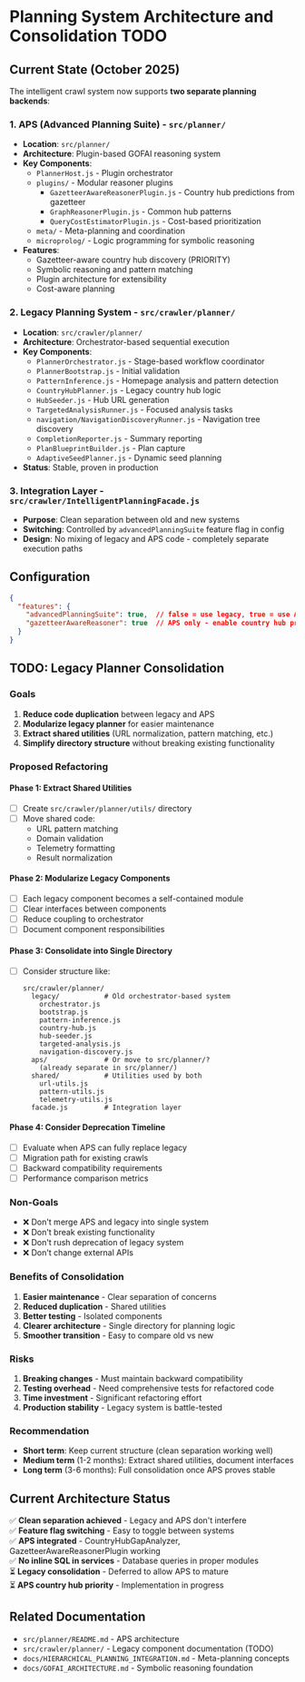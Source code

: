 # Planning System Architecture and Consolidation TODO

## Current State (October 2025)

The intelligent crawl system now supports **two separate planning backends**:

### 1. **APS (Advanced Planning Suite)** - `src/planner/`
- **Location**: `src/planner/`
- **Architecture**: Plugin-based GOFAI reasoning system
- **Key Components**:
  - `PlannerHost.js` - Plugin orchestrator
  - `plugins/` - Modular reasoner plugins
    - `GazetteerAwareReasonerPlugin.js` - Country hub predictions from gazetteer
    - `GraphReasonerPlugin.js` - Common hub patterns
    - `QueryCostEstimatorPlugin.js` - Cost-based prioritization
  - `meta/` - Meta-planning and coordination
  - `microprolog/` - Logic programming for symbolic reasoning
- **Features**:
  - Gazetteer-aware country hub discovery (PRIORITY)
  - Symbolic reasoning and pattern matching
  - Plugin architecture for extensibility
  - Cost-aware planning

### 2. **Legacy Planning System** - `src/crawler/planner/`
- **Location**: `src/crawler/planner/`
- **Architecture**: Orchestrator-based sequential execution
- **Key Components**:
  - `PlannerOrchestrator.js` - Stage-based workflow coordinator
  - `PlannerBootstrap.js` - Initial validation
  - `PatternInference.js` - Homepage analysis and pattern detection
  - `CountryHubPlanner.js` - Legacy country hub logic
  - `HubSeeder.js` - Hub URL generation
  - `TargetedAnalysisRunner.js` - Focused analysis tasks
  - `navigation/NavigationDiscoveryRunner.js` - Navigation tree discovery
  - `CompletionReporter.js` - Summary reporting
  - `PlanBlueprintBuilder.js` - Plan capture
  - `AdaptiveSeedPlanner.js` - Dynamic seed planning
- **Status**: Stable, proven in production

### 3. **Integration Layer** - `src/crawler/IntelligentPlanningFacade.js`
- **Purpose**: Clean separation between old and new systems
- **Switching**: Controlled by `advancedPlanningSuite` feature flag in config
- **Design**: No mixing of legacy and APS code - completely separate execution paths

## Configuration

```json
{
  "features": {
    "advancedPlanningSuite": true,  // false = use legacy, true = use APS
    "gazetteerAwareReasoner": true  // APS only - enable country hub predictions
  }
}
```

## TODO: Legacy Planner Consolidation

### Goals
1. **Reduce code duplication** between legacy and APS
2. **Modularize legacy planner** for easier maintenance
3. **Extract shared utilities** (URL normalization, pattern matching, etc.)
4. **Simplify directory structure** without breaking existing functionality

### Proposed Refactoring

#### Phase 1: Extract Shared Utilities
- [ ] Create `src/crawler/planner/utils/` directory
- [ ] Move shared code:
  - URL pattern matching
  - Domain validation
  - Telemetry formatting
  - Result normalization

#### Phase 2: Modularize Legacy Components
- [ ] Each legacy component becomes a self-contained module
- [ ] Clear interfaces between components
- [ ] Reduce coupling to orchestrator
- [ ] Document component responsibilities

#### Phase 3: Consolidate into Single Directory
- [ ] Consider structure like:
  ```
  src/crawler/planner/
    legacy/           # Old orchestrator-based system
      orchestrator.js
      bootstrap.js
      pattern-inference.js
      country-hub.js
      hub-seeder.js
      targeted-analysis.js
      navigation-discovery.js
    aps/              # Or move to src/planner/?
      (already separate in src/planner/)
    shared/           # Utilities used by both
      url-utils.js
      pattern-utils.js
      telemetry-utils.js
    facade.js         # Integration layer
  ```

#### Phase 4: Consider Deprecation Timeline
- [ ] Evaluate when APS can fully replace legacy
- [ ] Migration path for existing crawls
- [ ] Backward compatibility requirements
- [ ] Performance comparison metrics

### Non-Goals
- ❌ Don't merge APS and legacy into single system
- ❌ Don't break existing functionality
- ❌ Don't rush deprecation of legacy system
- ❌ Don't change external APIs

### Benefits of Consolidation
1. **Easier maintenance** - Clear separation of concerns
2. **Reduced duplication** - Shared utilities
3. **Better testing** - Isolated components
4. **Clearer architecture** - Single directory for planning logic
5. **Smoother transition** - Easy to compare old vs new

### Risks
1. **Breaking changes** - Must maintain backward compatibility
2. **Testing overhead** - Need comprehensive tests for refactored code
3. **Time investment** - Significant refactoring effort
4. **Production stability** - Legacy system is battle-tested

### Recommendation
- **Short term**: Keep current structure (clean separation working well)
- **Medium term** (1-2 months): Extract shared utilities, document interfaces
- **Long term** (3-6 months): Full consolidation once APS proves stable

## Current Architecture Status

✅ **Clean separation achieved** - Legacy and APS don't interfere  
✅ **Feature flag switching** - Easy to toggle between systems  
✅ **APS integrated** - CountryHubGapAnalyzer, GazetteerAwareReasonerPlugin working  
✅ **No inline SQL in services** - Database queries in proper modules  
⏳ **Legacy consolidation** - Deferred to allow APS to mature  
⏳ **APS country hub priority** - Implementation in progress  

## Related Documentation
- `src/planner/README.md` - APS architecture
- `src/crawler/planner/` - Legacy component documentation (TODO)
- `docs/HIERARCHICAL_PLANNING_INTEGRATION.md` - Meta-planning concepts
- `docs/GOFAI_ARCHITECTURE.md` - Symbolic reasoning foundation
